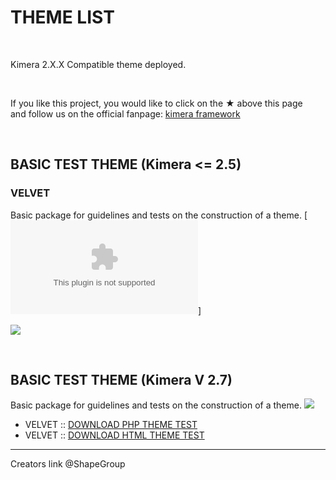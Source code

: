 
# THEME LIST

&nbsp;

Kimera 2.X.X  Compatible theme deployed.

&nbsp;

If you like this project, you would like to click on the ★ above this page<br />
and follow us on the official fanpage: [kimera framework](https://www.facebook.com/KimeraFramework/)



&nbsp;

## BASIC TEST THEME (Kimera <= 2.5)

### VELVET

Basic package for guidelines and tests on the construction of a theme. [![DOWNLOAD](https://github.com/ShapeGroup/kimera-frontend-framework/raw/master/blueprint/themes/velvet%20theme/k-theme.zip)]

![](https://raw.githubusercontent.com/ShapeGroup/kimera-frontend-framework/master/blueprint/themes/velvet%20theme/themebanner.jpg)


&nbsp;

## BASIC TEST THEME (Kimera V 2.7)

Basic package for guidelines and tests on the construction of a theme.
![](https://raw.githubusercontent.com/ShapeGroup/kimera-frontend-framework/master/blueprint/themes/velvet-2.7/themebanner.jpg)

- VELVET :: [DOWNLOAD PHP THEME TEST](https://github.com/ShapeGroup/kimera-frontend-framework/raw/master/blueprint/themes/velvet-2.7/k-theme-phpexemple.zip)
- VELVET :: [DOWNLOAD HTML THEME TEST](https://github.com/ShapeGroup/kimera-frontend-framework/raw/master/blueprint/themes/velvet-2.7/k-theme-htmlexemple.zip)




---

Creators link @ShapeGroup
